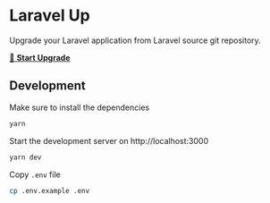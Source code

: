 # Laravel Up

Upgrade your Laravel application from Laravel source git repository.

[🚀 **Start Upgrade**](https://laravel-up.vercel.app/)

## Development

Make sure to install the dependencies

```bash
yarn
```

Start the development server on http://localhost:3000

```bash
yarn dev
```

Copy `.env` file

```bash
cp .env.example .env
```
